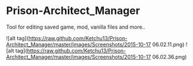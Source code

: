 # Prison-Architect_Manager
Tool for editing saved game, mod, vanilla files and more..

![alt tag](https://raw.github.com/Ketchu13/Prison-Architect_Manager/master/images/Screenshots/2015-10-17 06.02.11.png)
![alt tag](https://raw.github.com/Ketchu13/Prison-Architect_Manager/master/images/Screenshots/2015-10-17 06.02.36.png)

